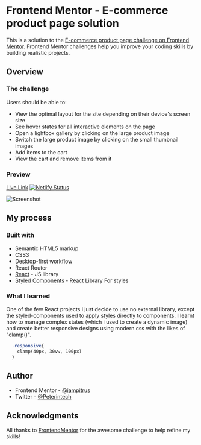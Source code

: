 # Frontend Mentor - E-commerce product page solution

This is a solution to the [E-commerce product page challenge on Frontend Mentor](https://www.frontendmentor.io/challenges/ecommerce-product-page-UPsZ9MJp6). Frontend Mentor challenges help you improve your coding skills by building realistic projects.

## Overview

### The challenge

Users should be able to:

- View the optimal layout for the site depending on their device's screen size
- See hover states for all interactive elements on the page
- Open a lightbox gallery by clicking on the large product image
- Switch the large product image by clicking on the small thumbnail images
- Add items to the cart
- View the cart and remove items from it

### Preview

[Live Link](https://ecommerce-landing-page2.netlify.app/)
[![Netlify Status](https://api.netlify.com/api/v1/badges/16eeaa24-0e23-457b-aa78-4012fd5ee4f3/deploy-status)](https://app.netlify.com/sites/ecommerce-landing-page2/deploys?branch=main)

![Screenshot](https://user-images.githubusercontent.com/66377818/187595010-d92f0893-84e3-4fd1-9e23-a47934a83293.png)


## My process

### Built with

- Semantic HTML5 markup
- CSS3
- Desktop-first workflow
- React Router
- [React](https://reactjs.org/) - JS library
- [Styled Components](https://styled-components.com/) - React Library For styles

### What I learned

One of the few React projects i just decide to use no external library, except the styled-components used to apply styles directly to components.
I learnt how to manage complex states (which i used to create a dynamic image) and create better responsive designs using modern css with the likes of "clamp()".

```css
  .responsive{
    clamp(40px, 30vw, 100px)
  }
```

## Author

- Frontend Mentor - [@iampitrus](https://www.frontendmentor.io/profile/iampitrus)
- Twitter - [@Peterintech](https://www.twitter.com/peterintech)

## Acknowledgments

All thanks to [FrontendMentor](https://www.frontendmentor.io) for the awesome challenge to help refine my skills!
